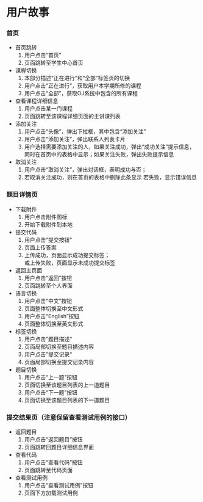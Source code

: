 # 用户故事

### 首页
- 首页跳转
    1. 用户点击“首页”
    2. 页面跳转至学生中心首页
-  课程切换
    1. 本部分描述“正在进行”和“全部”标签页的切换
    2. 用户点击“正在进行”，获取用户本学期所修的课程
    3. 用户点击“全部”，获取OJ系统中包含的所有课程
- 查看课程详细信息
    1. 用户点击某一门课程
    2. 页面跳转至该课程详细页面的主讲课列表
- 添加关注
    1. 用户点击“头像”，弹出下拉框，其中包含“添加关注”
    2. 用户点击“添加关注”，弹出联系人列表卡片
    3. 用户选择需要添加关注的人，如果关注成功，弹出“成功关注”提示信息，同时在首页中的表格中显示；如果关注失败，弹出失败提示信息
- 取消关注
    1. 用户点击“取消关注”，弹出对话框，表明成功与否；
    2. 若取消关注成功，则在首页的表格中删除此条显示
若失败，显示错误信息

### 题目详情页
- 下载附件
    1. 用户点击附件图标
    2. 开始下载附件到本地
- 提交代码
    1. 用户点击“提交按钮”
    2. 页面上传答案
    3. 上传成功，页面显示成功提交标签；  
或上传失败，页面显示未成功提交标签
- 返回主页面
    1. 用户点击“返回”按钮
    2. 页面跳转至个人界面
- 语言切换
    1. 用户点击“中文”按钮
    2. 页面整体切换至中文形式
    3. 用户点击“English”按钮
    4. 页面整体切换至英文形式
- 标签切换
    1. 用户点击”题目描述“
    2. 页面局部切换至题目描述内容
    3. 用户点击”提交记录“
    4. 页面局部切换至提交记录内容
- 题目切换
    1. 用户点击“上一题”按钮
    2. 页面切换至该题目列表的上一道题目
    3. 用户点击“下一题”按钮
    4. 页面切换至该题目列表的下一道题目

### 提交结果页（注意保留查看测试用例的接口）
- 返回题目
    1. 用户点击“返回题目”按钮
    2. 页面跳转回题目详细信息界面
- 查看代码
    1. 用户点击“查看代码”按钮
    2. 页面跳转至代码页面
- 查看测试用例
    1. 用户点击“查看测试用例”按钮
    2. 页面下方加载测试用例